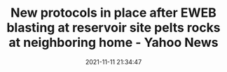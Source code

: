 ---
"title": "New protocols in place after EWEB blasting at reservoir site pelts rocks at neighboring home - Yahoo News"
"date": "2021-11-11 21:34:47"
"feed_name": "GOOGLENEWSCONSTRUCTION"
"feed_website": "https://news.google.com/search?q=construction%2Bincident&hl=en-US&gl=US&ceid=US:en"
"feed_rss": "https://news.google.com/rss/search?q=construction%2Bincident&hl=en-US&gl=US&ceid=US:en"
"link": "https://news.yahoo.com/protocols-place-eweb-blasting-reservoir-213447370.html"
"source": "{'href': 'https://news.yahoo.com', 'title': 'Yahoo News'}"
"file": "_posts/2021-1-1-4ea6e122133c9e6696e96eee5a45c0d318d6c675.md"
"accident": "1"
"drilling": "0"
"dead": "0"
"injured": "0"
"arrested": "0"
"place": "unknown place"
"where": "unknown site"
"causes": "unknown"
"place_uri": "unknown place"
---
